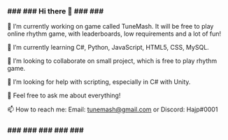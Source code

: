 ### ### ### Hi there 👋 ### ### ###

🔭 I’m currently working on game called TuneMash.
It will be free to play online rhythm game, with leaderboards, low requirements and a lot of fun!

🌱 I’m currently learning C#, Python, JavaScript, HTML5, CSS, MySQL.

👯 I’m looking to collaborate on small project, which is free to play rhythm game.

🤔 I’m looking for help with scripting, especially in C# with Unity.

💬 Feel free to ask me about everything!

📫 How to reach me:
Email: tunemash@gmail.com or Discord: Hajp#0001

### ### ### ### ### ### ###
